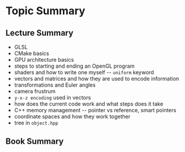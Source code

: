 # Topic Summary

## Lecture Summary

- GLSL
- CMake basics
- GPU architecture basics
- steps to starting and ending an OpenGL program
- shaders and how to write one myself -- `uniform` keyword
- vectors and matrices and how they are used to encode information
- transformations and Euler angles
- camera frustrum
- `y-x-z encoding` used in vectors
- how does the current code work and what steps does it take
- C++ memory management -- pointer vs reference, smart pointers
- coordinate spaces and how they work together
- tree in `object.hpp`

## Book Summary
